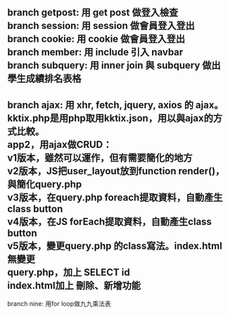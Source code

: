branch getpost: 用 get post 做登入檢查<br>
branch session: 用 session 做會員登入登出<br>
branch cookie: 用 cookie 做會員登入登出<br>
branch member: 用 include 引入 navbar<br>
branch subquery: 用 inner join 與 subquery 做出學生成績排名表格<br>
---
branch ajax: 用 xhr, fetch, jquery, axios 的 ajax。kktix.php是用php取用kktix.json，用以與ajax的方式比較。<br>
app2，用ajax做CRUD：<br>
v1版本，雖然可以運作，但有需要簡化的地方<br>
v2版本，JS把user_layout放到function render()，與簡化query.php<br>
v3版本，在query.php foreach提取資料，自動產生class button<br>
v4版本，在JS forEach提取資料，自動產生class button<br>
v5版本，變更query.php 的class寫法。index.html無變更<br>
query.php，加上 SELECT id<br>
index.html加上 刪除、新增功能<br>
---
branch nine: 用for loop做九九乘法表<br>